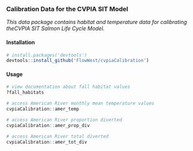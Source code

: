 ### Calibration Data for the CVPIA SIT Model
*This data package contains habitat and temperature data for calibrating theCVPIA SIT Salmon Life Cycle Model.*

#### Installation
``` r
# install.packages('devtools')
devtools::install_github('FlowWest/cvpiaCalibration')
```

#### Usage
``` r
# view documentation about fall habitat values
?fall_habitats

# access American River monthly mean temperature values
cvpiaCalibration::amer_temp

# access American River proportion diverted
cvpiaCalibration::amer_prop_div

# access American River total diverted
cvpiaCalibration::amer_tot_div

```
